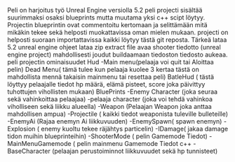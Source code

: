 Peli on harjoitus työ Unreal Engine versiolla 5.2 
peli projecti sisältää suurimmaksi osaksi blueprints mutta muutama yksi c++ scipt löytyy.
Projectin blueprintin ovat commentoitu kertomaan ja selittämään mitä mikäkin tekee sekä helposti muokattavissa oman mielen mukaan.
projecti on helposti suoraan importattavissa kaikki löytyy tästä git reposta.
Tärkeä lataa 5.2 unreal engine ohjeet lataa zip extract file  avaa shooter tiedotto (unreal engine  project) mahdollisesti joudut buildaamaan tiedoston tiedosto aukeaa.
peli projectin ominaisuudet 
                    Hud
-Main menu(pelaaja voi quit tai Aloittaa pelin)
Dead Menu( tämä tulee kun pelaaja kuolee 3 kertaa tästä on mahdollista mennä takaisin mainmenu tai resettaa peli)
BatleHud ( tästä löyttyy pelaajalle tiedot hp määrä, elämä pisteet, score joka päivittyy tuhottujen vihollisten mukaan)
                  BluePrints
-Enemy Character (joka seuraa sekä vahinkoittaa pelaajaa)
-pelaaja character (joka voi tehdä vahinkoa viholliseen sekä liikku alueella)
-Weapon (Pelaajan Weapon joka anttaa mahdollisen ampua)
-Projectile ( kaikki tiedot weaponista tuleville bulleteille)
-EnemyAi (Rajaa enemyn Ai liikkuvuuden)
-EnemySpawn( spawn enemyn)
-Explosion ( enemy kuoltu tekee räjähtys particelin)
-IDamage( jakaa damage tidon muihin blueprinteihin)
-ShooterMode ( pelin Gamemode Tiedot)
-MainMenuGamemode ( pelin mainmenu Gamemode Tiedot
c++ 
-BaseCharacter (pelaajan perustoiminnot liikkuvuudet sekä hp tunnisteet)


